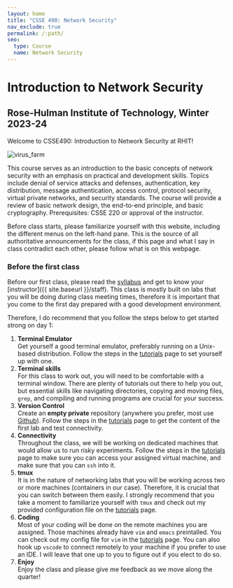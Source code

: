 ```yaml
---
layout: home
title: "CSSE 490: Network Security"
nav_exclude: true
permalink: /:path/
seo:
  type: Course
  name: Network Security
---
```


# Introduction to Network Security
## Rose-Hulman Institute of Technology, Winter 2023-24

Welcome to CSSE490: Introduction to Network Security at RHIT!

![virus_farm](https://imgs.xkcd.com/comics/network.png)

This course serves as an introduction to the basic concepts of network security
with an emphasis on practical and development skills. Topics include denial of
service attacks and defenses, authentication, key distribution, message
authentication, access control, protocol security, virtual private networks, and
security standards.  The course will provide a review of basic network design,
the end-to-end principle, and basic cryptography. Prerequisites: CSSE 220 or
approval of the instructor.

Before class starts, please familiarize yourself with this website, including
the different menus on the left-hand pane. This is the source of all
authoritative announcements for the class, if this page and what I say in class
contradict each other, please follow what is on this webpage.

### Before the first class

Before our first class, please read the [syllabus]() and get to know your
[instructor]({{ site.baseurl }}/staff). This class is mostly built on labs that
you will be doing during class meeting times, therefore it is important that you
come to the first day prepared with a good development environment.

Therefore, I do recommend that you follow the steps below to get started strong
on day 1:

1. __Terminal Emulator__<br>
    Get yourself a good terminal emulator, preferably running on a Unix-based
    distribution. Follow the steps in the [tutorials]() page to set yourself up
    with one.
2. __Terminal skills__<br>
    For this class to work out, you will need to be comfortable with a terminal
    window. There are plenty of tutorials out there to help you out, but
    essential skills like navigating directories, copying and moving files,
    `grep`, and compiling and running programs are crucial for your success.
3. __Version Control__<br>
    Create an __empty private__ repository (anywhere you prefer, most use
    [Github](github.com)). Follow the steps in the [tutorials]() page to get the
    content of the first lab and test connectivity.
4. __Connectivity__<br>
    Throughout the class, we will be working on dedicated machines that would
    allow us to run risky experiments. Follow the steps in the [tutorials]()
    page to make sure you can access your assigned virtual machine, and make
    sure that you can `ssh` into it.
5. __tmux__<br>
    It is in the nature of networking labs that you will be working across two
    or more machines (containers in our case). Therefore, it is crucial that you
    can switch between them easily. I strongly recommend that you take a moment
    to familiarize yourself with `tmux` and check out my provided configuration
    file on the [tutorials]() page.
6. __Coding__<br>
    Most of your coding will be done on the remote machines you are assigned.
    Those machines already have `vim` and `emacs` preintalled. You can check out
    my config file for `vim` in the [tutorials]() page. You can also hook up
    `vscode` to connect remotely to your machine if you prefer to use an IDE. I
    will leave that one up to you to figure out if you elect to do so.
7. __Enjoy__<br>
    Enjoy the class and please give me feedback as we move along the quarter!

